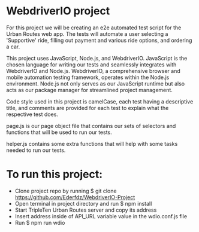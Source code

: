 # WebdriverIO project

For this project we will be creating an e2e automated test script for the Urban Routes web app.
The tests will automate a user selecting a 'Supportive' ride, filling out payment and various ride options, and ordering a car.

This project uses JavaScript, Node.js, and WebdriverIO. JavaScript is the chosen language for writing our tests and seamlessly integrates with WebdriverIO and Node.js. WebdriverIO, a comprehensive browser and mobile automation testing framework, operates within the Node.js environment. Node.js not only serves as our JavaScript runtime but also acts as our package manager for streamlined project management.

Code style used in this project is camelCase, each test having a descriptive title, and comments are provided for each test to explain what the respective test does.

page.js is our page object file that contains our sets of selectors and functions that will be used to run our tests.

helper.js contains some extra functions that will help with some tasks needed to run our tests.

# To run this project:

- Clone project repo by running $ git clone https://github.com/Ederfdz/WebdriverIO-Project
- Open terminal in project directory and run $ npm install
- Start TripleTen Urban Routes server and copy its address
- Insert address inside of API_URL variable value in the wdio.conf.js file
- Run $ npm run wdio


